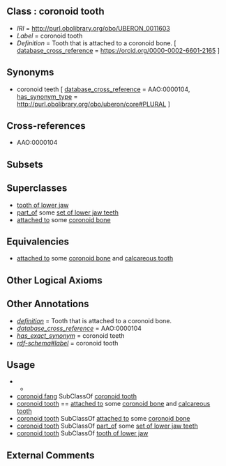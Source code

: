 
## Class : coronoid tooth

 * *IRI* = http://purl.obolibrary.org/obo/UBERON_0011603
 * *Label* = coronoid tooth
 * *Definition* = Tooth that is attached to a coronoid bone. [ [database_cross_reference](../../ef/oboInOwl#hasDbXref.md) = https://orcid.org/0000-0002-6601-2165 ]

## Synonyms

 * coronoid teeth [ [database_cross_reference](../../ef/oboInOwl#hasDbXref.md) = AAO:0000104, [has_synonym_type](../../pe/oboInOwl#hasSynonymType.md) = http://purl.obolibrary.org/obo/uberon/core#PLURAL ]

## Cross-references

 * AAO:0000104

## Subsets


## Superclasses

 * [tooth of lower jaw](../../UBERON/68/UBERON_0003268.md)
 * [part_of](../../BFO/50/BFO_0000050.md) some [set of lower jaw teeth](../../UBERON/79/UBERON_0009679.md)
 * [attached to](../../RO/71/RO_0002371.md) some [coronoid bone](../../UBERON/98/UBERON_0011598.md)

## Equivalencies

 * [attached to](../../RO/71/RO_0002371.md) some [coronoid bone](../../UBERON/98/UBERON_0011598.md) and [calcareous tooth](../../UBERON/91/UBERON_0001091.md)

## Other Logical Axioms


## Other Annotations

 * *[definition](../../IAO/15/IAO_0000115.md)* = Tooth that is attached to a coronoid bone.
 * *[database_cross_reference](../../ef/oboInOwl#hasDbXref.md)* = AAO:0000104
 * *[has_exact_synonym](../../ym/oboInOwl#hasExactSynonym.md)* = coronoid teeth
 * *[rdf-schema#label](../../el/rdf-schema#label.md)* = coronoid tooth

## Usage

 * -
 * [coronoid fang](../../UBERON/38/UBERON_4200238.md) SubClassOf [coronoid tooth](../../UBERON/03/UBERON_0011603.md)
 * [coronoid tooth](../../UBERON/03/UBERON_0011603.md) == [attached to](../../RO/71/RO_0002371.md) some [coronoid bone](../../UBERON/98/UBERON_0011598.md) and [calcareous tooth](../../UBERON/91/UBERON_0001091.md)
 * [coronoid tooth](../../UBERON/03/UBERON_0011603.md) SubClassOf [attached to](../../RO/71/RO_0002371.md) some [coronoid bone](../../UBERON/98/UBERON_0011598.md)
 * [coronoid tooth](../../UBERON/03/UBERON_0011603.md) SubClassOf [part_of](../../BFO/50/BFO_0000050.md) some [set of lower jaw teeth](../../UBERON/79/UBERON_0009679.md)
 * [coronoid tooth](../../UBERON/03/UBERON_0011603.md) SubClassOf [tooth of lower jaw](../../UBERON/68/UBERON_0003268.md)

## External Comments


